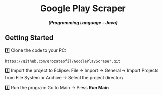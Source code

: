 <div align="center" style="margin-top: 0;">
  <h1>Google Play Scraper</h1>
</div>
<em>
  <h5 align="center">(Programming Language - Java)</h5>
</em>

## Getting Started
1️⃣ Clone the code to your PC:
```shell
https://github.com/grozateofil/GooglePlayScraper.git
```
2️⃣ Import the project to Eclipse:
File -> Import -> General -> Import Projects from File System or Archive -> Select the project directory 

3️⃣ Run the program:
Go to Main -> Press <b>Run Main</b>

